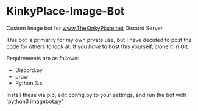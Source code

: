 # KinkyPlace-Image-Bot
Custom Image bot for www.TheKinkyPlace.net Discord Server

This bot is primarliy for my own prvate use, but I have decided to post the code for others to look at. If you *have* to host this yourself, clone it in Git.

Requirements are as follows:
* Discord.py
* praw
* Python 3.x

Install these via pip, edit config.py to your settings, and run the bot with 'python3 imagebot.py'
